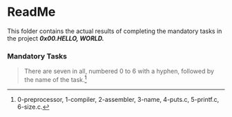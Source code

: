 # ReadMe

This folder contains the actual results of completing the mandatory tasks in the project ___0x00.HELLO, WORLD.___

### Mandatory Tasks
> There are seven in all, numbered 0 to 6 with a hyphen, followed by the name of the task.[^1]
[^1]: 0-preprocessor, 1-compiler, 2-assembler, 3-name, 4-puts.c, 5-printf.c, 6-size.c.
